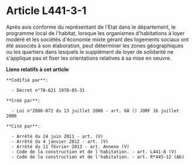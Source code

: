 # Article L441-3-1

Après avis conforme du représentant de l'Etat dans le département, le programme local de l'habitat, lorsque les organismes
d'habitations à loyer modéré et les sociétés d'économie mixte gérant des logements sociaux ont été associés à son
élaboration, peut déterminer les zones géographiques ou les quartiers dans lesquels le supplément de loyer de solidarité ne
s'applique pas et fixer les orientations relatives à sa mise en oeuvre.

**Liens relatifs à cet article**

	**Codifié par**:

	  - Décret n°78-621 1978-05-31

	**Créé par**:

	  - Loi n°2006-872 du 13 juillet 2006 - art. 68 () JORF 16 juillet 2006

	**Cité par**:

	  - Arrêté du 24 juin 2011 - art. (V)
	  - Arrêté du 4 janvier 2012 - art. (V)
	  - Arrêté du 11 février 2013 - art. Annexe (V)
	  - Code de la construction et de l'habitation. - art. L441-8 (V)
	  - Code de la construction et de l'habitation. - art. R*445-12 (Ab)
